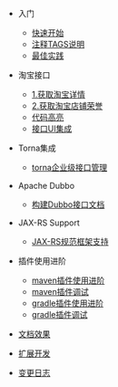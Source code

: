 - 入门

  - [快速开始](zh-cn/start/quickstart.md "快速开始")
  - [注释TAGS说明](zh-cn/start/javadoc.md "注释TAGS说明")
  - [最佳实践](zh-cn/start/bestPractice.md "最佳实践")

- 淘宝接口
  - [1.获取淘宝详情](zh-cn/taobao/taoDetail.md "配置项")
  - [2.获取淘宝店铺荣誉](zh-cn/diy/taoRongYu.md)
  - [代码高亮](zh-cn/diy/highlight.md)
  - [接口UI集成](zh-cn/diy/integrated.md)
  
- Torna集成
  - [torna企业级接口管理](zh-cn/torna/tornaIntegration.md "torna企业级接口管理")
- Apache Dubbo
  - [构建Dubbo接口文档](zh-cn/dubbo/dubbo.md "dubbo文档生成")
- JAX-RS Support
  - [JAX-RS规范框架支持](zh-cn/jaxrs/jaxrs.md "Jaxrs规范支持")
- 插件使用进阶
  - [maven插件使用进阶](zh-cn/plugins/maven_plugin.md "maven插件")
  - [maven插件调试](zh-cn/plugins/maven-plugin-debug.md "maven插件调试")
  - [gradle插件使用进阶](zh-cn/plugins/gradle_plugin.md "maven插件")
  - [gradle插件调试](zh-cn/plugins/gradle_plugin_debug.md "maven插件调试")
  
- [文档效果](zh-cn/docsImages.md)
- [扩展开发](zh-cn/expand.md)
- [变更日志](zh-cn/changelog.md)
